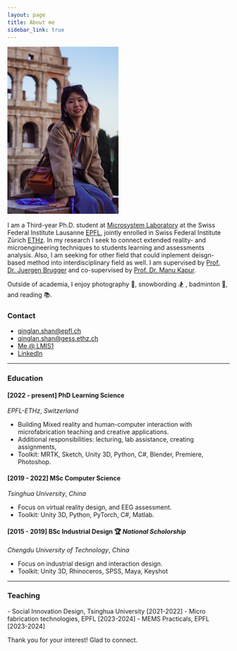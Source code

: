 ```yaml
---
layout: page
title: About me
sidebar_link: true
---
```



<img src="/assets/img/qinglan_profile.jpg" style="width:50%; max-width:1000px; height:auto;" alt="Profile Picture of Qinglan">

I am a Third-year Ph.D. student at [Microsystem Laboratory](https://www.epfl.ch/labs/lmis1/) at the Swiss Federal Institute Lausanne [EPFL](https://www.epfl.ch/en/), jointly enrolled in Swiss Federal Institute Zürich [ETHz](https://ethz.ch/en.html). In my research I seek to connect extended reality- and microengineering techniques to students learning and assessments analysis. Also, I am seeking for other field that could inplement deisgn-based method into interdisciplinary field as well. I am supervised by [Prof. Dr. Juergen Brugger](https://people.epfl.ch/juergen.brugger) and co-supervised by [Prof. Dr. Manu Kapur](https://www.manukapur.com/). 

Outside of academia, I enjoy photography :camera_flash:, snowbording :snowboarder:
, badminton :badminton:, and reading :books:.


### Contact
- qinglan.shan@epfl.ch
- qinglan.shan@gess.ethz.ch
- [Me @ LMIS1](https://people.epfl.ch/qinglan.shan/?lang=en)
- [LinkedIn](linkedin.com/in/qinglan-shan-401490258)

<hr/>


<h3>Education</h3>


#### [2022 - present] PhD Learning Science
_EPFL-ETHz_, _Switzerland_
- Building Mixed reality and human-computer interaction with microfabrication teaching and creative applications.
- Additional responsibilities: lecturing, lab assistance, creating assignments, 
- Toolkit: MRTK, Sketch, Unity 3D, Python, C#, Blender, Premiere, Photoshop.


#### [2019 - 2022] MSc Computer Science
_Tsinghua University_, _China_
- Focus on virtual reality design, and EEG assessment.
- Toolkit: Unity 3D, Python, PyTorch, C#, Matlab.


#### [2015 - 2019] BSc Industrial Design :trophy: _National Scholorship_
_Chengdu University of Technology_, _China_
- Focus on industrial design and interaction design.
- Toolkit: Unity 3D, Rhinoceros, SPSS, Maya, Keyshot 

<hr/>

<h3>Teaching</h3>
 - Social Innovation Design, Tsinghua University [2021-2022]
 - Micro fabrication technologies, EPFL [2023-2024]
 - MEMS Practicals, EPFL [2023-2024]



<p class="message">
  Thank you for your interest! Glad to connect. 
</p>

